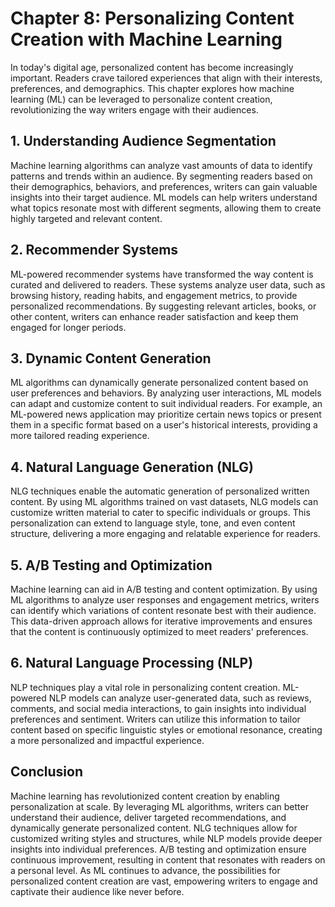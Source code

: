 Chapter 8: Personalizing Content Creation with Machine Learning
===============================================================

In today's digital age, personalized content has become increasingly important. Readers crave tailored experiences that align with their interests, preferences, and demographics. This chapter explores how machine learning (ML) can be leveraged to personalize content creation, revolutionizing the way writers engage with their audiences.

**1. Understanding Audience Segmentation**
------------------------------------------

Machine learning algorithms can analyze vast amounts of data to identify patterns and trends within an audience. By segmenting readers based on their demographics, behaviors, and preferences, writers can gain valuable insights into their target audience. ML models can help writers understand what topics resonate most with different segments, allowing them to create highly targeted and relevant content.

**2. Recommender Systems**
--------------------------

ML-powered recommender systems have transformed the way content is curated and delivered to readers. These systems analyze user data, such as browsing history, reading habits, and engagement metrics, to provide personalized recommendations. By suggesting relevant articles, books, or other content, writers can enhance reader satisfaction and keep them engaged for longer periods.

**3. Dynamic Content Generation**
---------------------------------

ML algorithms can dynamically generate personalized content based on user preferences and behaviors. By analyzing user interactions, ML models can adapt and customize content to suit individual readers. For example, an ML-powered news application may prioritize certain news topics or present them in a specific format based on a user's historical interests, providing a more tailored reading experience.

**4. Natural Language Generation (NLG)**
----------------------------------------

NLG techniques enable the automatic generation of personalized written content. By using ML algorithms trained on vast datasets, NLG models can customize written material to cater to specific individuals or groups. This personalization can extend to language style, tone, and even content structure, delivering a more engaging and relatable experience for readers.

**5. A/B Testing and Optimization**
-----------------------------------

Machine learning can aid in A/B testing and content optimization. By using ML algorithms to analyze user responses and engagement metrics, writers can identify which variations of content resonate best with their audience. This data-driven approach allows for iterative improvements and ensures that the content is continuously optimized to meet readers' preferences.

**6. Natural Language Processing (NLP)**
----------------------------------------

NLP techniques play a vital role in personalizing content creation. ML-powered NLP models can analyze user-generated data, such as reviews, comments, and social media interactions, to gain insights into individual preferences and sentiment. Writers can utilize this information to tailor content based on specific linguistic styles or emotional resonance, creating a more personalized and impactful experience.

**Conclusion**
--------------

Machine learning has revolutionized content creation by enabling personalization at scale. By leveraging ML algorithms, writers can better understand their audience, deliver targeted recommendations, and dynamically generate personalized content. NLG techniques allow for customized writing styles and structures, while NLP models provide deeper insights into individual preferences. A/B testing and optimization ensure continuous improvement, resulting in content that resonates with readers on a personal level. As ML continues to advance, the possibilities for personalized content creation are vast, empowering writers to engage and captivate their audience like never before.
